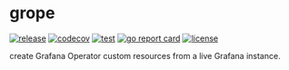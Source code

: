 # grope
[![release](https://img.shields.io/github/v/tag/clambin/grope?color=green&label=release&style=plastic)](https://github.com/clambin/grope/releases)
[![codecov](https://img.shields.io/codecov/c/gh/clambin/grope?style=plastic)](https://app.codecov.io/gh/clambin/grope)
[![test](https://github.com/clambin/grope/workflows/Test/badge.svg)](https://github.com/clambin/grope/actions)
[![go report card](https://goreportcard.com/badge/github.com/clambin/grope)](https://goreportcard.com/report/github.com/clambin/grope)
[![license](https://img.shields.io/github/license/clambin/grope?style=plastic)](LICENSE.md)

create Grafana Operator custom resources from a live Grafana instance.